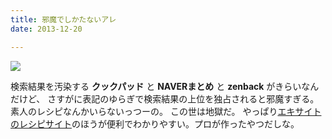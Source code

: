 ```yaml
---
title: 邪魔でしかたないアレ
date: 2013-12-20

---
```


![](https://farm6.staticflickr.com/5716/21094560101_895085ae88_b.jpg)

検索結果を汚染する **クックパッド** と **NAVERまとめ** と **zenback** がきらいなんだけど、
さすがに表記のゆらぎで検索結果の上位を独占されると邪魔すぎる。
素人のレシピなんかいらないっつーの。
この世は地獄だ。
やっぱり[エキサイトのレシピサイト](http://erecipe.woman.excite.co.jp)のほうが便利でわかりやすい。プロが作ったやつだしな。
